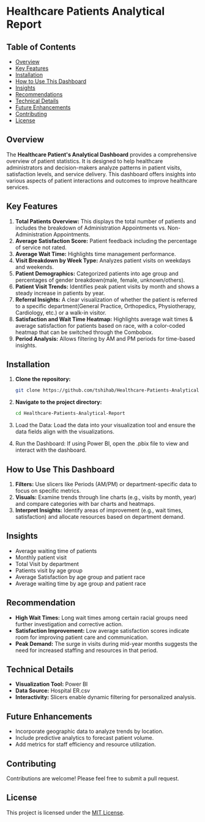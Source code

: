# Healthcare Patients Analytical Report

## Table of Contents

- [Overview](#overview)
- [Key Features](#key-features)
- [Installation](#installation)
- [How to Use This Dashboard](#how-to-use-this-dashboard)
- [Insights](#insights)
- [Recommendations](#recommendations)
- [Technical Details](#technical-details)
- [Future Enhancements](#future-enhancements)
- [Contributing](#contributing)
- [License](#license)

## Overview

The **Healthcare Patient's Analytical Dashboard** provides a comprehensive overview of patient statistics. It is designed to help healthcare administrators and decision-makers analyze patterns in patient visits, satisfaction levels, and service delivery. This dashboard offers insights into various aspects of patient interactions and outcomes to improve healthcare services.

## Key Features

1. **Total Patients Overview:** This displays the total number of patients and includes the breakdown of Administration Appointments vs. Non-Administration Appointments.
2. **Average Satisfaction Score:** Patient feedback including the percentage of service not rated.
3. **Average Wait Time:** Highlights time management performance.
4. **Visit Breakdown by Week Type:** Analyzes patient visits on weekdays and weekends.
5. **Patient Demographics:** Categorized patients into age group and percentages of gender breakdown(male, female, unknown/others).
6. **Patient Visit Trends:** Identifies peak patient visits by month and shows a steady increase in patients by year.
7. **Referral Insights:** A clear visualization of whether the patient is referred to a specific department(General Practice, Orthopedics, Physiotherapy, Cardiology, etc.) or a walk-in visitor.
8. **Satisfaction and Wait Time Heatmap:** Highlights average wait times & average satisfaction for patients based on race, with a color-coded heatmap that can be switched through the Combobox.
9. **Period Analysis:** Allows filtering by AM and PM periods for time-based insights.

## Installation

1. **Clone the repository:**

    ```bash
    git clone https://github.com/tshihab/Healthcare-Patients-Analytical-Report.git
    ```
2. **Navigate to the project directory:**

    ```bash
    cd Healthcare-Patients-Analytical-Report
    ```
3. Load the Data: Load the data into your visualization tool and ensure the data fields align with the visualizations.
4. Run the Dashboard: If using Power BI, open the .pbix file to view and interact with the dashboard.

## How to Use This Dashboard

1. **Filters:** Use slicers like Periods (AM/PM) or department-specific data to focus on specific metrics.
2. **Visuals:** Examine trends through line charts (e.g., visits by month, year) and compare categories with bar charts and heatmaps.
3. **Interpret Insights:** Identify areas of improvement (e.g., wait times, satisfaction) and allocate resources based on department demand.

## Insights

- Average waiting time of patients
- Monthly patient visit
- Total Visit by department
- Patients visit  by age group
- Average Satisfaction by age group and patient race
- Average waiting time by age group and patient race

## Recommendation

- **High Wait Times:** Long wait times among certain racial groups need further investigation and corrective action.
- **Satisfaction Improvement:** Low average satisfaction scores indicate room for improving patient care and communication.
- **Peak Demand:** The surge in visits during mid-year months suggests the need for increased staffing and resources in that period.

## Technical Details

- **Visualization Tool:** Power BI
- **Data Source:** Hospital ER.csv
- **Interactivity:** Slicers enable dynamic filtering for personalized analysis.

## Future Enhancements

- Incorporate geographic data to analyze trends by location.
- Include predictive analytics to forecast patient volume.
- Add metrics for staff efficiency and resource utilization.

## Contributing

Contributions are welcome! Please feel free to submit a pull request.

## License

This project is licensed under the [MIT License](LICENSE).
